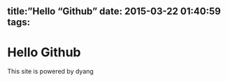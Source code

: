 title:”Hello “Github”
date: 2015-03-22 01:40:59
tags:
---
# Hello Github
This site is powered by dyang